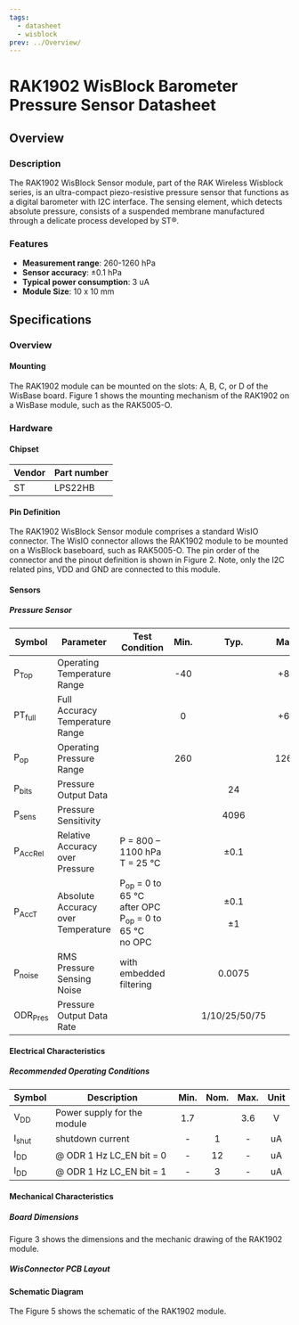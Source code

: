 ```yaml
---
tags:
  - datasheet
  - wisblock
prev: ../Overview/
---
```


# RAK1902 WisBlock Barometer Pressure Sensor Datasheet

## Overview

### Description

The RAK1902 WisBlock Sensor module, part of the RAK Wireless Wisblock series, is an ultra-compact piezo-resistive pressure sensor that functions as a digital barometer with I2C interface. The sensing element, which detects absolute pressure, consists of a suspended membrane manufactured through a delicate process developed by ST®.

### Features

- **Measurement range**: 260-1260 hPa
- **Sensor accuracy**: ±0.1 hPa
- **Typical power consumption**: 3 uA
- **Module Size**: 10 x 10 mm

## Specifications

### Overview

<!-- Insert Picture of Sensor with it's dimensions -->

#### Mounting

The RAK1902 module can be mounted on the slots: A, B, C, or D of the WisBase board. Figure 1 shows the mounting mechanism of the RAK1902 on a WisBase module, such as the RAK5005-O.

<rk-img
  src="/assets/images/wisblock/rak1902/datasheet/RAK19xx_mounting.png"
  width="50%"
  caption="RAK1902 WisBlock Sensor Mounting"
/>

### Hardware

#### Chipset

| Vendor | Part number |
| ------ | ----------- |
| ST     | LPS22HB     |

#### Pin Definition

The RAK1902 WisBlock Sensor module comprises a standard WisIO connector. The WisIO connector allows the RAK1902 module to be mounted on a WisBlock baseboard, such as RAK5005-O. The pin order of the connector and the pinout definition is shown in Figure 2. Note, only the I2C related pins, VDD and GND are connected to this module.

<rk-img
  src="/assets/images/wisblock/rak1902/datasheet/RAK1902_connector_pinout.png"
  width="60%"
  caption="RAK1902 WisBlock Sensor connector pinout"
/>

#### Sensors

##### Pressure Sensor

| Symbol             | Parameter                          | Test Condition                                                                                | Min. |         Typ.          | Max. |      Unit      |
| ------------------ | ---------------------------------- | --------------------------------------------------------------------------------------------- | :--: | :-------------------: | :--: | :------------: |
| P<sub>Top</sub>    | Operating Temperature Range        |                                                                                               | -40  |                       | +85  |       °C       |
| PT<sub>full</sub>  | Full Accuracy Temperature Range    |                                                                                               |  0   |                       | +65  |       °C       |
| P<sub>op</sub>     | Operating Pressure Range           |                                                                                               | 260  |                       | 1260 |      hPa       |
| P<sub>bits</sub>   | Pressure Output Data               |                                                                                               |      |          24           |      |      bits      |
| P<sub>sens</sub>   | Pressure Sensitivity               |                                                                                               |      |         4096          |      |    LSB/hPa     |
| P<sub>AccRel</sub> | Relative Accuracy over Pressure    | P = 800 – 1100 hPa <br /> T = 25 °C                                                           |      |         ±0.1          |      |      hPa       |
| P<sub>AccT</sub>   | Absolute Accuracy over Temperature | P<sub>op</sub> = 0 to 65 °C <br /> after OPC <br /> P<sub>op</sub> = 0 to 65 °C <br /> no OPC |      | ±0.1 <br /> <br /> ±1 |      |      hPa       |
| P<sub>noise</sub>  | RMS Pressure Sensing Noise         | with embedded filtering                                                                       |      |        0.0075         |      | hPa <br /> RMS |
| ODR<sub>Pres</sub> | Pressure Output Data Rate          |                                                                                               |      |     1/10/25/50/75     |      |       Hz       |

#### Electrical Characteristics

##### Recommended Operating Conditions

| Symbol           | Description                 | Min. | Nom. | Max. | Unit |
| ---------------- | --------------------------- | :--: | :--: | :--: | :--: |
| V<sub>DD</sub>   | Power supply for the module | 1.7  |      | 3.6  |  V   |
| I<sub>shut</sub> | shutdown current            |  -   |  1   |  -   |  uA  |
| I<sub>DD</sub>   | @ ODR 1 Hz LC_EN bit = 0    |  -   |  12  |  -   |  uA  |
| I<sub>DD</sub>   | @ ODR 1 Hz LC_EN bit = 1    |  -   |  3   |  -   |  uA  |

#### Mechanical Characteristics

##### Board Dimensions

Figure 3 shows the dimensions and the mechanic drawing of the RAK1902 module.    

<rk-img
  src="/assets/images/wisblock/rak1902/datasheet/RAK19xx_mechanic_drawing.png"
  width="60%"
  caption="RAK1902 WisBlock Sensor Mechanic Drawing"
/>

##### WisConnector PCB Layout

<rk-img
  src="/assets/images/wisblock/rak1902/datasheet/MxxS1003K6M.png"
  width="100%"
  caption="WisConnector PCB footprint and recommendations"
/>

#### Schematic Diagram
The Figure 5 shows the schematic of the RAK1902 module.

<rk-img
  src="/assets/images/wisblock/rak1902/datasheet/RAK1902_schematics.png"
  width="70%"
  caption="RAK1902 WisBlock Sensor schematics"
/>
